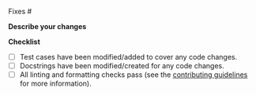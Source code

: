 <!-- Which issue does this address? -->
Fixes #

**Describe your changes**

<!-- TODO -->

**Checklist**

<!-- Place an X between the [ ] for completed tasks -->

- [ ] Test cases have been modified/added to cover any code changes.
- [ ] Docstrings have been modified/created for any code changes.
- [ ] All linting and formatting checks pass (see the [contributing guidelines](https://github.com/stefmolin/filename-validation/blob/main/CONTRIBUTING.md) for more information).

